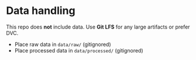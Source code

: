 # Data handling
This repo does **not** include data. Use **Git LFS** for any large artifacts or prefer DVC.
- Place raw data in `data/raw/` (gitignored)
- Place processed data in `data/processed/` (gitignored)
